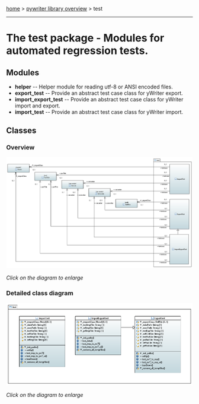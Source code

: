 [home](../index) > [pywriter library overview](index) > test

---

# The test package - Modules for automated regression tests.


## Modules
 
- **helper** -- Helper module for reading utf-8 or ANSI encoded files.
- **export_test** -- Provide an abstract test case class for yWriter export.
- **import_export_test** -- Provide an abstract test case class for yWriter import and export.
- **import_test** -- Provide an abstract test case class for yWriter import.

## Classes

### Overview

[![test package class diagram](img/test_package_class_diagram.png)](img/test_package_class_diagram.png)

*Click on the diagram to enlarge*

### Detailed class diagram

[![test package detailed class diagram](img/test_package_detailed_class_diagram.png)](img/test_package_detailed_class_diagram.png)

*Click on the diagram to enlarge*